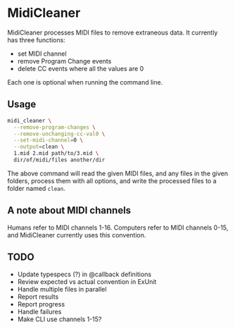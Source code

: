 # MidiCleaner

MidiCleaner processes MIDI files to remove extraneous data. It currently has three functions:

- set MIDI channel
- remove Program Change events
- delete CC events where all the values are 0

Each one is optional when running the command line.

## Usage

```bash
midi_cleaner \
  --remove-program-changes \
  --remove-unchanging-cc-val0 \
  --set-midi-channel=0 \
  --output=clean \
  1.mid 2.mid path/to/3.mid \
  dir/of/midi/files another/dir
```

The above command will read the given MIDI files, and any files in the given folders, process them with all options, and write the processed files to a folder named `clean`.

## A note about MIDI channels

Humans refer to MIDI channels 1-16.
Computers refer to MIDI channels 0-15, and MidiCleaner currently uses this convention.

## TODO

* Update typespecs (?) in @callback definitions
* Review expected vs actual convention in ExUnit
* Handle multiple files in parallel
* Report results
* Report progress
* Handle failures
* Make CLI use channels 1-15?
